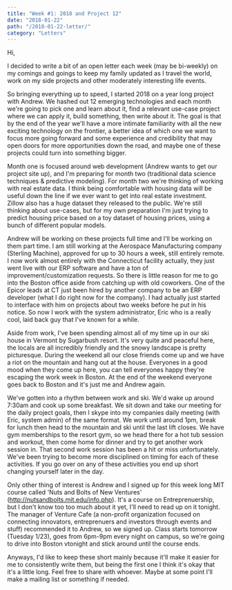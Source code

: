 ```yaml
---
title: "Week #1: 2018 and Project 12"
date: "2018-01-22"
path: "/2018-01-22-letter/"
category: "Letters"
---
```

Hi,

I decided to write a bit of an open letter each week (may be bi-weekly) on my comings and goings
to keep my family updated as I travel the world, work on my side projects and other moderately
interesting life events.

So bringing everything up to speed, I started 2018 on a year long project with Andrew. We hashed
out 12 emerging technologies and each month we're going to pick one and learn about it, find a
relevant use-case project where we can apply it, build something, then write about it. The goal
is that by the end of the year we'll have a more intimate familiarity with all the new exciting
technology on the frontier, a better idea of which one we want to focus more going forward and
some experience and credibility that may open doors for more opportunities down the road, and
maybe one of these projects could turn into something bigger.

Month one is focused around web development (Andrew wants to get our project site up), and I'm
preparing for month two (traditional data science techniques & predictive modeling). For month
two we're thinking of working with real estate data. I think being comfortable with housing data
will be useful down the line if we ever want to get into real estate investment. Zillow also
has a huge dataset they released to the public. We're still thinking about use-cases,
but for my own preparation I'm just trying to predict housing price based
on a toy dataset of housing prices, using a bunch of different popular models.

Andrew will be working on these projects full time and I'll be working on them part time. I am still working
at the Aerospace Manufacturing company (Sterling Machine), approved for up to 30 hours a week,
still entirely remote. I now work almost entirely with the Connecticut facility actually, they just went live
with our ERP software and have a ton of improvement/customization requests. So there
is little reason for me to go into the Boston office aside from catching up with old coworkers.
One of the Epicor leads at CT just been hired by another company to be an ERP developer
(what I do right now for the company). I had actually just started to interface with him on
projects about two weeks before he put in his notice. So now I work with the system administrator, Eric
who is a really cool, laid back guy that I've known for a while.

Aside from work, I've been spending almost all of my time up in our ski house in Vermont by Sugarbush
resort. It's very quite and peaceful here, the locals are all incredibly friendly and the snowy
landscape is pretty picturesque. During the weekend all our close friends come up and we have a riot
on the mountain and hang out at the house. Everyones in a good mood when they come up here, you can
tell everyones happy they're escaping the work week in Boston. At the end of the weekend everyone
goes back to Boston and it's just me and Andrew again.

We've gotten into a rhythm between work and ski. We'd wake up around 7:30am and cook up some breakfast.
We sit down and take our meeting for the daily project goals,
then I skype into my companies daily meeting (with Eric, system admin) of the same format. We
work until around 1pm, break for lunch then head to the mountain and ski until the last lift closes.
We have gym memberships to the resort gym, so we head there for a hot tub session and workout, then
come home for dinner and try to get another work session in. That second work session has been a hit
or miss unfortunately. We've been trying to become more disciplined on timing for each of these
activities. If you go over on any of these activities you end up short changing yourself later in the day.

Only other thing of interest is Andrew and I signed up for this week long MIT course called 'Nuts and Bolts
of New Ventures' (http://nutsandbolts.mit.edu/info.php). It's a course on Entreprenuership, but I don't
know too too much about it yet, I'll need to read up on it tonight. The manager of Venture Cafe (a non-profit
organization focused on connecting innovators, entreprenuers and investors through events and stuff) recommended
it to Andrew, so we signed up. Class starts tomorrow (Tuesday 1/23), goes from 6pm-9pm every night on campus,
so we're going to drive into Boston vtonight and stick around until the course ends.

Anyways, I'd like to keep these short mainly because it'll make it easier for me to consistently write them, but
being the first one I think it's okay that it's a little long. Feel free to share with whoever. Maybe at some point
I'll make a mailing list or something if needed.
